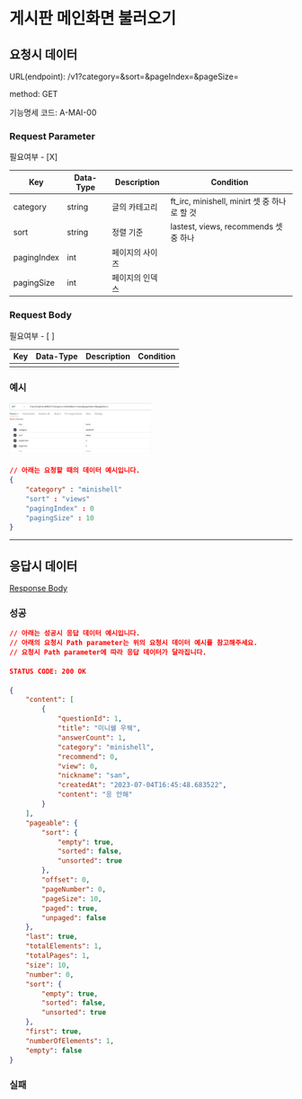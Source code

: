 # 게시판 메인화면 불러오기

## 요청시 데이터

URL(endpoint): /v1?category=&sort=&pageIndex=&pageSize=

method: GET

기능명세 코드: A-MAI-00

### Request Parameter

필요여부 - [X]

| Key | Data-Type | Description | Condition |
| --- | --- | --- | --- |
| category | string | 글의 카테고리 | ft_irc, minishell, minirt 셋 중 하나로 할 것 |
| sort | string | 정렬 기준 | lastest, views, recommends 셋 중 하나 |
| pagingIndex | int | 페이지의 사이즈 |
| pagingSize | int | 페이지의 인덱스 | 

### Request Body

필요여부 - [ ]

| Key | Data-Type | Description | Condition |
| --- | --- | --- | --- |
| | | | |

### 예시

<img width="50%" src="../static/images/Main.png">

```json
// 아래는 요청할 때의 데이터 예시입니다.
{
    "category" : "minishell"
    "sort" : "views"
    "pagingIndex" : 0
    "pagingSize" : 10 
}
```

***

## 응답시 데이터

[Response Body](https://www.notion.so/7877fd1d3fc749b8a10bed049ff0aa82?pvs=21)

### 성공

```json
// 아래는 성공시 응답 데이터 예시입니다.
// 아래의 요청시 Path parameter는 위의 요청시 데이터 예시를 참고해주세요.
// 요청시 Path parameter에 따라 응답 데이터가 달라집니다.

STATUS CODE: 200 OK

{
    "content": [
        {
            "questionId": 1,
            "title": "미니쉘 우웩",
            "answerCount": 1,
            "category": "minishell",
            "recommend": 0,
            "view": 0,
            "nickname": "san",
            "createdAt": "2023-07-04T16:45:48.683522",
            "content": "응 안해"
        }
    ],
    "pageable": {
        "sort": {
            "empty": true,
            "sorted": false,
            "unsorted": true
        },
        "offset": 0,
        "pageNumber": 0,
        "pageSize": 10,
        "paged": true,
        "unpaged": false
    },
    "last": true,
    "totalElements": 1,
    "totalPages": 1,
    "size": 10,
    "number": 0,
    "sort": {
        "empty": true,
        "sorted": false,
        "unsorted": true
    },
    "first": true,
    "numberOfElements": 1,
    "empty": false
}
```

### 실패